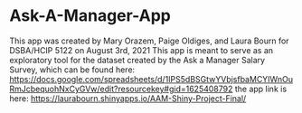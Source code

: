 # Ask-A-Manager-App
This app was created by Mary Orazem, Paige Oldiges, and Laura Bourn for DSBA/HCIP 5122 on August 3rd, 2021
This app is meant to serve as an exploratory tool for the dataset created by the Ask a Manager Salary Survey, which can be found here: https://docs.google.com/spreadsheets/d/1IPS5dBSGtwYVbjsfbaMCYIWnOuRmJcbequohNxCyGVw/edit?resourcekey#gid=1625408792
the app link is here: https://laurabourn.shinyapps.io/AAM-Shiny-Project-Final/
